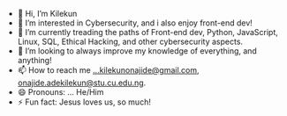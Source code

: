 - 👋 Hi, I’m Kilekun
- 👀 I’m interested in Cybersecurity, and i also enjoy front-end dev! 
- 🌱 I’m currently treading the paths of Front-end dev, Python, JavaScript, Linux, SQL, Ethical Hacking, and other cybersecurity aspects.
- 💞️ I’m looking to always improve my knowledge of everything, and anything!
- 📫 How to reach me ...kilekunonajide@gmail.com, onajide.adekilekun@stu.cu.edu.ng. 
- 😄 Pronouns: ... He/Him
- ⚡ Fun fact: Jesus loves us, so much!
